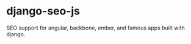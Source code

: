 django-seo-js
=============

SEO support for angular, backbone, ember, and famous apps built with django.
